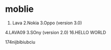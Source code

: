 # moblie
1. Lava
2.Nokia
3.Oppo (version 3.0)

4.LAVA09
3.SOny (version 2.0)
16.HELLO WORLD


174nijbibiubciu
